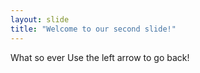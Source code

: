 ```yaml
---
layout: slide
title: "Welcome to our second slide!"
---
```

What so ever
Use the left arrow to go back!
